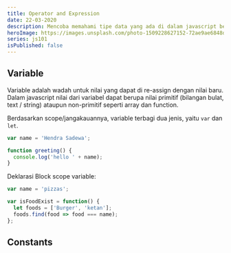 ```yaml
---
title: Operator and Expression
date: 22-03-2020
description: Mencoba memahami tipe data yang ada di dalam javascript beserta cara menggunakan variabel.
heroImage: https://images.unsplash.com/photo-1509228627152-72ae9ae6848d?ixlib=rb-1.2.1&ixid=eyJhcHBfaWQiOjEyMDd9&auto=format&fit=crop&w=1350&q=80
series: js101
isPublished: false
---
```


## Variable

Variable adalah wadah untuk nilai yang dapat di re-assign dengan nilai baru. Dalam javascript nilai dari variabel dapat berupa nilai primitif (bilangan bulat, text / string) ataupun non-primitif seperti array dan function.

Berdasarkan scope/jangakauannya, variable terbagi dua jenis, yaitu `var` dan `let`.

```js
var name = 'Hendra Sadewa';

function greeting() {
  console.log('hello ' + name);
}
```

Deklarasi Block scope variable:

```js
var name = 'pizzas';

var isFoodExist = function() {
  let foods = ['Burger', 'ketan'];
  foods.find(food => food === name);
};
```

## Constants

